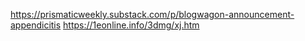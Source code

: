 https://prismaticweekly.substack.com/p/blogwagon-announcement-appendicitis
https://1eonline.info/3dmg/xj.htm